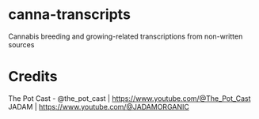 # canna-transcripts
Cannabis breeding and growing-related transcriptions from non-written sources

# Credits
The Pot Cast - @the_pot_cast | https://www.youtube.com/@The_Pot_Cast
JADAM | https://www.youtube.com/@JADAMORGANIC
